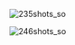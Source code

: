 ![235shots_so](https://github.com/ozkannbuyuk/react-cineturkey-coming-soon/assets/111967202/ea365e90-76e0-4644-90ac-ccd44b73469b)

![246shots_so](https://github.com/ozkannbuyuk/react-cineturkey-coming-soon/assets/111967202/f3607aac-d1d8-49ae-adc4-38e332e61287)
